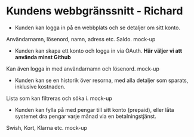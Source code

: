# Kundens webbgränssnitt - Richard

* Kunden kan logga in på en webbplats och se detaljer om sitt konto.

Användarnamn, lösenord, namn, adress etc. Saldo. mock-up

* Kunden kan skapa ett konto och logga in via OAuth. **Här väljer vi att använda minst Github**

Kan även logga in med användarnamn och lösenord. mock-up

* Kunden kan se en historik över resorna, med alla detaljer som sparats, inklusive kostnaden.

Lista som kan filtreras och söka i. mock-up

* Kunden kan fylla på med pengar till sitt konto (prepaid), eller låta systemet dra pengar varje månad via en betalningstjänst.  

Swish, Kort, Klarna etc. mock-up

